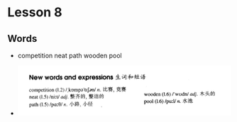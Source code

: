 # Lesson 8

## Words

- competition neat path wooden pool

- ![Words](../../../Images/Part2/01/words-8.png)
